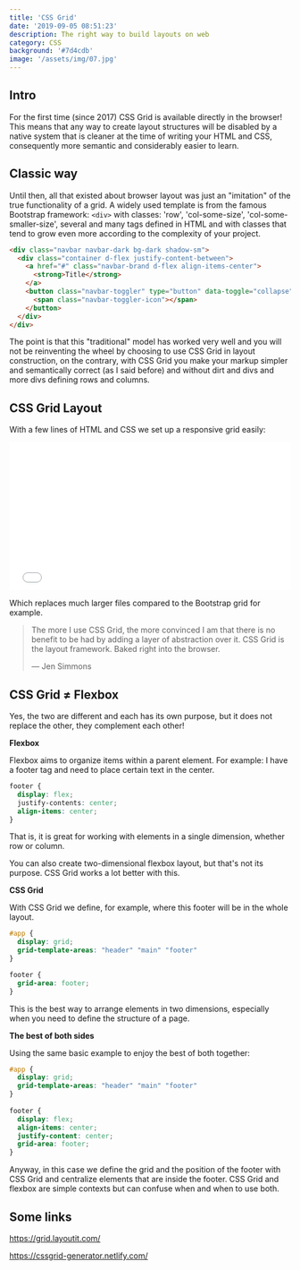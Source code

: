 ```yaml
---
title: 'CSS Grid'
date: '2019-09-05 08:51:23'
description: The right way to build layouts on web
category: CSS
background: '#7d4cdb'
image: '/assets/img/07.jpg'
---
```


## Intro

For the first time (since 2017) CSS Grid is available directly in the browser! This means that any way to create layout structures will be disabled by a native system that is cleaner at the time of writing your HTML and CSS, consequently more semantic and considerably easier to learn.

## Classic way

Until then, all that existed about browser layout was just an "imitation" of the true functionality of a grid. A widely used template is from the famous Bootstrap framework: `<div>` with classes: 'row', 'col-some-size', 'col-some-smaller-size', several and many tags defined in HTML and with classes that tend to grow even more according to the complexity of your project.

```html
<div class="navbar navbar-dark bg-dark shadow-sm">
  <div class="container d-flex justify-content-between">
    <a href="#" class="navbar-brand d-flex align-items-center">
      <strong>Title</strong>
    </a>
    <button class="navbar-toggler" type="button" data-toggle="collapse" data-target="#navbarHeader" aria-controls="navbarHeader" aria-expanded="false" aria-label="Toggle navigation">
      <span class="navbar-toggler-icon"></span>
    </button>
  </div>
</div>
```

The point is that this "traditional" model has worked very well and you will not be reinventing the wheel by choosing to use CSS Grid in layout construction, on the contrary, with CSS Grid you make your markup simpler and semantically correct (as I said before) and without dirt and divs and more divs defining rows and columns.

## CSS Grid Layout

With a few lines of HTML and CSS we set up a responsive grid easily:

<iframe height="265" style="width: 100%;" scrolling="no" title="CSS GRID example" src="//codepen.io/emunhoz/embed/KYZogp/?height=265&theme-id=0&default-tab=css" frameborder="no" allowtransparency="true" allowfullscreen="true">

  See the Pen <a href='https://codepen.io/emunhoz/pen/KYZogp/'>CSS GRID example</a> by emunhoz

  (<a href='https://codepen.io/emunhoz'>@emunhoz</a>) on <a href='https://codepen.io'>CodePen</a>.

</iframe>

Which replaces much larger files compared to the Bootstrap grid for example.

> The more I use CSS Grid, the more convinced I am that there is no benefit to be had by adding a layer of abstraction over it. CSS Grid is the layout framework. Baked right into the browser.
>
> — Jen Simmons

## CSS Grid ≠ Flexbox

Yes, the two are different and each has its own purpose, but it does not replace the other, they complement each other!

**Flexbox**

Flexbox aims to organize items within a parent element. For example: I have a footer tag and need to place certain text in the center.


```css
footer {
  display: flex;
  justify-contents: center;
  align-items: center;
}
```

That is, it is great for working with elements in a single dimension, whether row or column.

You can also create two-dimensional flexbox layout, but that's not its purpose. CSS Grid works a lot better with this.

**CSS Grid**

With CSS Grid we define, for example, where this footer will be in the whole layout.

```css
#app {
  display: grid;
  grid-template-areas: "header" "main" "footer"
}

footer {
  grid-area: footer;
}
```

This is the best way to arrange elements in two dimensions, especially when you need to define the structure of a page.

**The best of both sides**

Using the same basic example to enjoy the best of both together:

```css
#app {
  display: grid;
  grid-template-areas: "header" "main" "footer"
}
  
footer {
  display: flex;
  align-items: center;
  justify-content: center;
  grid-area: footer;
}
```

Anyway, in this case we define the grid and the position of the footer with CSS Grid and centralize elements that are inside the footer. CSS Grid and flexbox are simple contexts but can confuse when and when to use both.

## Some links

<https://grid.layoutit.com/>

<https://cssgrid-generator.netlify.com/>
